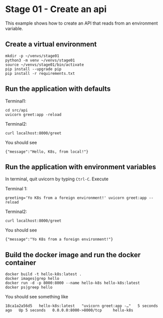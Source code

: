 # Stage 01 - Create an api
This example shows how to create an API that reads from an environment variable.

## Create a virtual environment
```
mkdir -p ~/venvs/stage01
python3 -m venv ~/venvs/stage01
source ~/venvs/stage01/bin/activate
pip install --upgrade pip
pip install -r requirements.txt
```

## Run the application with defaults
Terminal1:
```
cd src/api
uvicorn greet:app -reload
```

Terminal2:
```
curl localhost:8000/greet
```

You should see
```
{"message":"Hello, K8s, from local!"}
```


## Run the application with environment variables
In terminal, quit uvicorn by typing `Ctrl-C`.  Execute

Terminal 1:
```
greeting='Yo K8s from a foreign environment!' uvicorn greet:app --reload
```

Terminal2:
```
curl localhost:8000/greet
```

You should see
```
{"message":"Yo K8s from a foreign environment!"}
```

## Build the docker image and run the docker container
```
docker build -t hello-k8s:latest .
docker images|grep hello
docker run -d -p 8000:8000 --name hello-k8s hello-k8s:latest
docker ps|greep hello
```

You should see something like
```
18ca1a2a56d5   hello-k8s:latest   "uvicorn greet:app -…"   5 seconds ago   Up 5 seconds   0.0.0.0:8000->8000/tcp     hello-k8s
```

